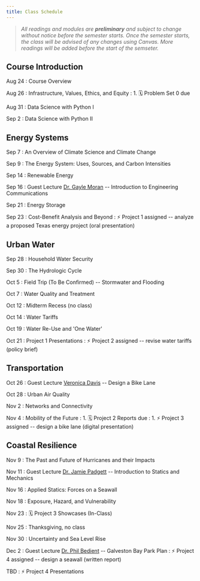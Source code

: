 ```yaml
---
title: Class Schedule
---
```


> *All readings and modules are **preliminary** and subject to change without notice before the semester starts. Once the semester starts, the class will be advised of any changes using Canvas. More readings will be added before the start of the semseter.*

## Course Introduction

Aug 24
: Course Overview

Aug 26
: Infrastructure, Values, Ethics, and Equity
: 1. 🗓 Problem Set 0 due

Aug 31
: Data Science with Python I

Sep 2
: Data Science with Python II

## Energy Systems

Sep 7
: An Overview of Climate Science and Climate Change

Sep 9
: The Energy System: Uses, Sources, and Carbon Intensities

Sep 14
: Renewable Energy

Sep 16
: Guest Lecture [Dr. Gayle Moran](https://profiles.rice.edu/faculty/gayle-moran) -- Introduction to Engineering Communications

Sep 21
: Energy Storage

Sep 23
: Cost-Benefit Analysis and Beyond
: ⚡️ Project 1 assigned -- analyze a proposed Texas energy project (oral presentation)

## Urban Water

Sep 28
: Household Water Security

Sep 30
: The Hydrologic Cycle

Oct 5
: Field Trip (To Be Confirmed) -- Stormwater and Flooding

Oct 7
: Water Quality and Treatment

Oct 12
: Midterm Recess (no class)

Oct 14
: Water Tariffs

Oct 19
: Water Re-Use and 'One Water'

Oct 21
: Project 1 Presentations
: ⚡️ Project 2 assigned -- revise water tariffs (policy brief)

## Transportation

Oct 26
: Guest Lecture [Veronica Davis](https://www.linkedin.com/in/veronicaodavis/) -- Design a Bike Lane

Oct 28
: Urban Air Quality

Nov 2
: Networks and Connectivity

Nov 4
: Mobility of the Future
: 1. 🗓 Project 2 Reports due
: 1. ⚡️ Project 3 assigned -- design a bike lane (digital presentation)

## Coastal Resilience

Nov 9
: The Past and Future of Hurricanes and their Impacts

Nov 11
: Guest Lecture [Dr. Jamie Padgett](https://padgett.rice.edu/) -- Introduction to Statics and Mechanics

Nov 16
: Applied Statics: Forces on a Seawall

Nov 18
: Exposure, Hazard, and Vulnerability

Nov 23
: 🗓 Project 3 Showcases (In-Class)

Nov 25
: Thanksgiving, no class

Nov 30
: Uncertainty and Sea Level Rise

Dec 2
: Guest Lecture [Dr. Phil Bedient](https://profiles.rice.edu/faculty/philip-bedient) -- Galveston Bay Park Plan
: ⚡️ Project 4 assigned -- design a seawall (written report)

TBD
: ⚡️ Project 4 Presentations
